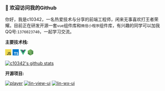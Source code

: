 ### 👋 欢迎访问我的Github

你好，我是c10342，一名热爱技术与分享的前端工程师，闲来无事喜欢打王者荣耀。目前正在研发开源一套`vue`组件库和`微信小程序`组件库，有兴趣的同学可以加我QQ号:`1376023740`，一起学习交流。

**主要技术栈:**  

<code><img height="20" src="https://raw.githubusercontent.com/github/explore/80688e429a7d4ef2fca1e82350fe8e3517d3494d/topics/javascript/javascript.png"></code>
<code><img height="20" src="https://raw.githubusercontent.com/github/explore/80688e429a7d4ef2fca1e82350fe8e3517d3494d/topics/typescript/typescript.png"></code>
<code><img height="20" src="https://raw.githubusercontent.com/github/explore/80688e429a7d4ef2fca1e82350fe8e3517d3494d/topics/vue/vue.png"></code>
<code><img height="20" src="https://raw.githubusercontent.com/github/explore/80688e429a7d4ef2fca1e82350fe8e3517d3494d/topics/nodejs/nodejs.png"></code>

[![c10342's github stats](https://github-readme-stats.vercel.app/api?username=c10342&show_icons=true)](https://github.com/anuraghazra/github-readme-stats)

**开源项目:**

[![player](https://github-readme-stats-anuraghazra1.vercel.app/api/pin/?username=c10342&repo=player)](https://github.com/c10342/player)
[![lin-view-ui](https://github-readme-stats-anuraghazra1.vercel.app/api/pin/?username=c10342&repo=lin-view-ui)](https://github.com/c10342/lin-view-ui)
[![lin-wx-ui](https://github-readme-stats-anuraghazra1.vercel.app/api/pin/?username=c10342&repo=lin-wx-ui)](https://github.com/c10342/lin-wx-ui)
